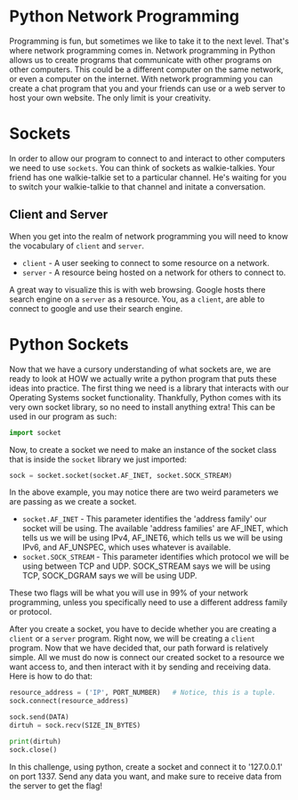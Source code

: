 # Python Network Programming

Programming is fun, but sometimes we like to take it to the next level. That's where network programming comes in. Network programming in Python allows us to create programs that communicate with other programs on other computers. This could be a different computer on the same network, or even a computer on the internet. With network programming you can create a chat program that you and your friends can use or a web server to host your own website. The only limit is your creativity.

# Sockets

In order to allow our program to connect to and interact to other computers we need to use `sockets`. You can think of sockets as walkie-talkies. Your friend has one walkie-talkie set to a particular channel. He's waiting for you to switch your walkie-talkie to that channel and initate a conversation.

## Client and Server

When you get into the realm of network programming you will need to know the vocabulary of `client` and `server`.
- `client` - A user seeking to connect to some resource on a network.
- `server` - A resource being hosted on a network for others to connect to.

A great way to visualize this is with web browsing. Google hosts there search engine on a `server` as a resource. You, as a `client`, are able to connect to google and use their search engine.

# Python Sockets

Now that we have a cursory understanding of what sockets are, we are ready to look at HOW we actually write a python program that puts these ideas into practice. The first thing we need is a library that interacts with our Operating Systems socket functionality. Thankfully, Python comes with its very own socket library, so no need to install anything extra! This can be used in our program as such:

```python
import socket
```

Now, to create a socket we need to make an instance of the socket class that is inside the `socket` library we just imported:

```python
sock = socket.socket(socket.AF_INET, socket.SOCK_STREAM)
```

In the above example, you may notice there are two weird parameters we are passing as we create a socket.
- `socket.AF_INET` - This parameter identifies the 'address family' our socket will be using. The available 'address families' are AF\_INET, which tells us we will be using IPv4, AF\_INET6, which tells us we will be using IPv6, and AF\_UNSPEC, which uses whatever is available. 
- `socket.SOCK_STREAM` - This parameter identifies which protocol we will be using between TCP and UDP. SOCK\_STREAM says we will be using TCP, SOCK\_DGRAM says we will be using UDP.

These two flags will be what you will use in 99% of your network programming, unless you specifically need to use a different address family or protocol.

After you create a socket, you have to decide whether you are creating a `client` or a `server` program. Right now, we will be creating a `client` program. Now that we have decided that, our path forward is relatively simple. All we must do now is connect our created socket to a resource we want access to, and then interact with it by sending and receiving data. Here is how to do that:

```python
resource_address = ('IP', PORT_NUMBER)   # Notice, this is a tuple.
sock.connect(resource_address)

sock.send(DATA)
dirtuh = sock.recv(SIZE_IN_BYTES)

print(dirtuh)
sock.close()
```

In this challenge, using python, create a socket and connect it to '127.0.0.1' on port 1337. Send any data you want, and make sure to receive data from the server to get the flag!
